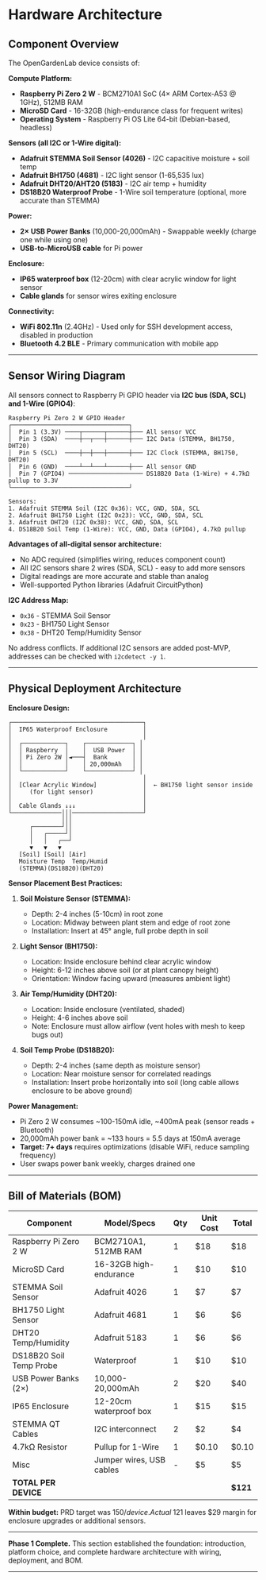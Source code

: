 # Hardware Architecture

## Component Overview

The OpenGardenLab device consists of:

**Compute Platform:**
- **Raspberry Pi Zero 2 W** - BCM2710A1 SoC (4× ARM Cortex-A53 @ 1GHz), 512MB RAM
- **MicroSD Card** - 16-32GB (high-endurance class for frequent writes)
- **Operating System** - Raspberry Pi OS Lite 64-bit (Debian-based, headless)

**Sensors (all I2C or 1-Wire digital):**
- **Adafruit STEMMA Soil Sensor (4026)** - I2C capacitive moisture + soil temp
- **Adafruit BH1750 (4681)** - I2C light sensor (1-65,535 lux)
- **Adafruit DHT20/AHT20 (5183)** - I2C air temp + humidity
- **DS18B20 Waterproof Probe** - 1-Wire soil temperature (optional, more accurate than STEMMA)

**Power:**
- **2× USB Power Banks** (10,000-20,000mAh) - Swappable weekly (charge one while using one)
- **USB-to-MicroUSB cable** for Pi power

**Enclosure:**
- **IP65 waterproof box** (12-20cm) with clear acrylic window for light sensor
- **Cable glands** for sensor wires exiting enclosure

**Connectivity:**
- **WiFi 802.11n** (2.4GHz) - Used only for SSH development access, disabled in production
- **Bluetooth 4.2 BLE** - Primary communication with mobile app

---

## Sensor Wiring Diagram

All sensors connect to Raspberry Pi GPIO header via **I2C bus (SDA, SCL) and 1-Wire (GPIO4)**:

```
Raspberry Pi Zero 2 W GPIO Header
┌─────────────────────────────────┐
│  Pin 1 (3.3V) ────┬──────┬──────┼─── All sensor VCC
│  Pin 3 (SDA)  ────┼──┬───┼──────┼─── I2C Data (STEMMA, BH1750, DHT20)
│  Pin 5 (SCL)  ────┼──┼───┼──────┼─── I2C Clock (STEMMA, BH1750, DHT20)
│  Pin 6 (GND)  ────┴──┴───┴──────┼─── All sensor GND
│  Pin 7 (GPIO4) ───────────────────── DS18B20 Data (1-Wire) + 4.7kΩ pullup to 3.3V
└─────────────────────────────────┘

Sensors:
1. Adafruit STEMMA Soil (I2C 0x36): VCC, GND, SDA, SCL
2. Adafruit BH1750 Light (I2C 0x23): VCC, GND, SDA, SCL
3. Adafruit DHT20 (I2C 0x38): VCC, GND, SDA, SCL
4. DS18B20 Soil Temp (1-Wire): VCC, GND, Data (GPIO4), 4.7kΩ pullup
```

**Advantages of all-digital sensor architecture:**
- No ADC required (simplifies wiring, reduces component count)
- All I2C sensors share 2 wires (SDA, SCL) - easy to add more sensors
- Digital readings are more accurate and stable than analog
- Well-supported Python libraries (Adafruit CircuitPython)

**I2C Address Map:**
- `0x36` - STEMMA Soil Sensor
- `0x23` - BH1750 Light Sensor
- `0x38` - DHT20 Temp/Humidity Sensor

No address conflicts. If additional I2C sensors are added post-MVP, addresses can be checked with `i2cdetect -y 1`.

---

## Physical Deployment Architecture

**Enclosure Design:**

```
┌─────────────────────────────────────┐
│  IP65 Waterproof Enclosure          │
│                                     │
│  ┌────────────┐    ┌─────────────┐ │
│  │ Raspberry  │    │  USB Power  │ │
│  │ Pi Zero 2W │◄───┤  Bank       │ │
│  │            │    │ 20,000mAh   │ │
│  └────────────┘    └─────────────┘ │
│                                     │
│  [Clear Acrylic Window]             │  ← BH1750 light sensor inside
│     (for light sensor)              │
│                                     │
│  Cable Glands ↓↓↓                   │
└──────────────│││────────────────────┘
               │││
      ┌────────┘││
      │   ┌─────┘│
      │   │   ┌──┘
      ▼   ▼   ▼
   [Soil] [Soil] [Air]
   Moisture Temp  Temp/Humid
   (STEMMA)(DS18B20)(DHT20)
```

**Sensor Placement Best Practices:**

1. **Soil Moisture Sensor (STEMMA):**
   - Depth: 2-4 inches (5-10cm) in root zone
   - Location: Midway between plant stem and edge of root zone
   - Installation: Insert at 45° angle, full probe depth in soil

2. **Light Sensor (BH1750):**
   - Location: Inside enclosure behind clear acrylic window
   - Height: 6-12 inches above soil (or at plant canopy height)
   - Orientation: Window facing upward (measures ambient light)

3. **Air Temp/Humidity (DHT20):**
   - Location: Inside enclosure (ventilated, shaded)
   - Height: 4-6 inches above soil
   - Note: Enclosure must allow airflow (vent holes with mesh to keep bugs out)

4. **Soil Temp Probe (DS18B20):**
   - Depth: 2-4 inches (same depth as moisture sensor)
   - Location: Near moisture sensor for correlated readings
   - Installation: Insert probe horizontally into soil (long cable allows enclosure to be above ground)

**Power Management:**
- Pi Zero 2 W consumes ~100-150mA idle, ~400mA peak (sensor reads + Bluetooth)
- 20,000mAh power bank = ~133 hours = 5.5 days at 150mA average
- **Target: 7+ days** requires optimizations (disable WiFi, reduce sampling frequency)
- User swaps power bank weekly, charges drained one

---

## Bill of Materials (BOM)

| **Component** | **Model/Specs** | **Qty** | **Unit Cost** | **Total** |
|---------------|-----------------|---------|---------------|-----------|
| Raspberry Pi Zero 2 W | BCM2710A1, 512MB RAM | 1 | $18 | $18 |
| MicroSD Card | 16-32GB high-endurance | 1 | $10 | $10 |
| STEMMA Soil Sensor | Adafruit 4026 | 1 | $7 | $7 |
| BH1750 Light Sensor | Adafruit 4681 | 1 | $6 | $6 |
| DHT20 Temp/Humidity | Adafruit 5183 | 1 | $6 | $6 |
| DS18B20 Soil Temp Probe | Waterproof | 1 | $10 | $10 |
| USB Power Banks (2×) | 10,000-20,000mAh | 2 | $20 | $40 |
| IP65 Enclosure | 12-20cm waterproof box | 1 | $15 | $15 |
| STEMMA QT Cables | I2C interconnect | 2 | $2 | $4 |
| 4.7kΩ Resistor | Pullup for 1-Wire | 1 | $0.10 | $0.10 |
| Misc | Jumper wires, USB cables | - | $5 | $5 |
| **TOTAL PER DEVICE** | | | | **$121** |

**Within budget:** PRD target was $150/device. Actual ~$121 leaves $29 margin for enclosure upgrades or additional sensors.

---

**Phase 1 Complete.** This section established the foundation: introduction, platform choice, and complete hardware architecture with wiring, deployment, and BOM.

---
